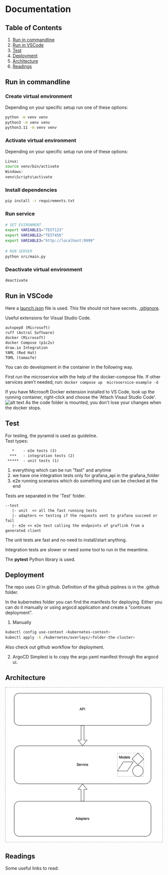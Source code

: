 # Documentation

## Table of Contents
1. [Run in commandline](#run-in-commandline)
2. [Run in VSCode](#run-in-vscode)
3. [Test](#test)
4. [Deployment](#deployment)
5. [Architecture](#architecture)
6. [Readings](#readings)

## Run in commandline <a name="run-in-commandline"></a>

### Create virtual environment

Depending on your specific setup run one of these options:
```bash
python -m venv venv
python3 -m venv venv
python3.11 -m venv venv
```

### Activate virtual environment

Depending on your specific setup run one of these options:
```bash
Linux:
source venv/bin/activate
Windows:
venv\Scripts\activate
```

### Install dependencies
```bash
pip install -r requirements.txt
```

### Run service
```bash
# SET EVIRONMENT
export VARIABLE1="TEST123"
export VARIABLE2="TEST456"
export VARIABLE3="http://localhost:9999"

# RUN SERVER
python src/main.py
```

### Deactivate virtual environment
```bash
deactivate
```

## Run in VSCode <a name="run-in-vscode"></a>
Here a [launch.json](../.vscode/launch.json) file is used. This file should not have secrets. [.gitignore](../.gitignore).

Useful extensions for Visual Studio Code.
```
autopep8 (Microsoft)
ruff (Astral Software)
docker (Microsoft)
docker Compose (p1c2u)
draw.io Integration
YAML (Red Hat)
TOML (tamasfe)
```




You can do development in the container in the following way.

First run the microservice with the help of the docker-compose file. If other services aren’t needed, run:
```docker compose up  microservice-example -d```

If you have Microsoft Docker extension installed to VS Code, look up the running container, right-click and choose the 'Attach Visaul Studio Code'.
<img src="image.png" alt="alt text" width="300">
As the code folder is mounted, you don't lose your changes when the docker stops. 


## Test <a name="test"></a>
For testing, the pyramid is used as guideline. <br>
Test types: 
```
   *    - e2e tests (3)
  ***   - integration tests (2)
 *****  - unit tests (1)
```

1. everything which can be run "fast" and anytime
2. we have one integration tests only for grafana_api in the grafana_folder
3. e2e running scenarios which do something and can be checked at the end

Tests are separated in the 'Test' folder. 

```
--test
   |- unit  << all the fast running tests
   |- adapters << testing if the requests sent to grafana succeed or fail
   |- e2e << e2e test calling the endpoints of graflink from a generated client
```

The unit tests are fast and no need to install/start anything. 

Integration tests are slower or need some tool to run in the meantime. 

The <b>pytest</b> Python library is used.

## Deployment <a name="deployment"></a>

The repo uses CI in github. Definition of the github piplines is in the .github folder.


In the kubernetes folder you can find the manifests for deploying. Either you can do it manually or using argocd application and create a "continues deployment".


1. Manually

```bash
kubectl config use-context <kubernetes-context>
kubectl apply -k /kubernetes/overlays/<folder-the-cluster>
```

Also check out github workflow for deployment.

2. ArgoCD
Simplest is to copy the argo.yaml manifest through the argocd ui. 


## Architecture <a name="architecture"></a>
![](architecture.drawio.png)


## Readings <a name="readings"></a>
Some useful links to read:
